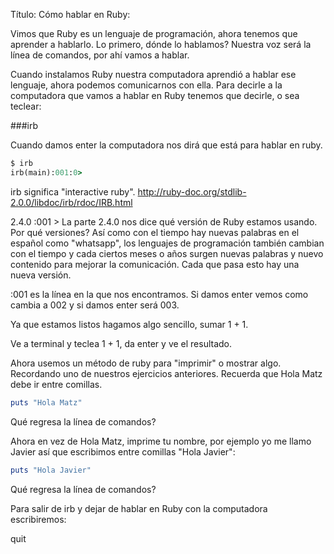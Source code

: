 Título: Cómo hablar en Ruby:

Vimos que Ruby es un lenguaje de programación, ahora tenemos que aprender a hablarlo. Lo primero, dónde lo hablamos? Nuestra voz será la línea de comandos, por ahí vamos a hablar. 

Cuando instalamos Ruby nuestra computadora aprendió a hablar ese lenguaje, ahora podemos comunicarnos con ella. Para decirle a la computadora que vamos a hablar en Ruby tenemos que decirle, o sea teclear:

###irb

Cuando damos enter la computadora nos dirá que está para hablar en ruby.

```ruby
$ irb
irb(main):001:0>
```

irb significa "interactive ruby". 
http://ruby-doc.org/stdlib-2.0.0/libdoc/irb/rdoc/IRB.html

2.4.0 :001 > 
La parte 2.4.0 nos dice qué versión de Ruby estamos usando. Por qué versiones? Así como con el tiempo hay nuevas palabras en el español como "whatsapp", los lenguajes de programación también cambian con el tiempo y cada ciertos meses o años surgen nuevas palabras y nuevo contenido para mejorar la comunicación. Cada que pasa esto hay una nueva versión.

:001 es la línea en la que nos encontramos. Si damos enter vemos como cambia a 002 y si damos enter será 003.

Ya que estamos listos hagamos algo sencillo, sumar 1 + 1. 

Ve a terminal y teclea 1 + 1, da enter y ve el resultado.

Ahora usemos un método de ruby para "imprimir" o mostrar algo. Recordando uno de nuestros ejercicios anteriores. Recuerda que Hola Matz debe ir entre comillas.

```ruby
puts "Hola Matz"
```
Qué regresa la línea de comandos?

Ahora en vez de Hola Matz, imprime tu nombre, por ejemplo yo me llamo Javier así que escribimos entre comillas "Hola Javier":

```ruby
puts "Hola Javier"
```

Qué regresa la línea de comandos?

Para salir de irb y dejar de hablar en Ruby con la computadora escribiremos:

quit
